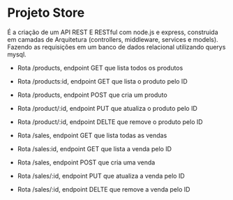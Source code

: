 # Projeto Store

É a criação de um API REST E RESTful com node.js e express, construida em camadas de Arquitetura (controllers, middleware, services e models). Fazendo as requisições em um banco de dados relacional utilizando querys mysql.

* Rota /products, endpoint GET que lista todos os produtos
* Rota /products:id, endpoint GET que lista o produto pelo ID
* Rota /products, endpoint POST que cria um produto
* Rota /product/:id, endpoint PUT que atualiza o produto pelo ID
* Rota /product/:id, endpoint DELTE que remove o produto pelo ID

* Rota /sales, endpoint GET que lista todas as vendas
* Rota /sales:id, endpoint GET que lista a venda pelo ID
* Rota /sales, endpoint POST que cria uma venda
* Rota /sales/:id, endpoint PUT que atualiza a venda pelo ID
* Rota /sales/:id, endpoint DELTE que remove a venda pelo ID
